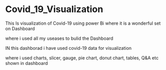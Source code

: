 # Covid_19_Visualization

This Is visualization of Covid-19 using power Bi where it is a wonderful set on Dashboard

where i used all my useases to bulid the Dashboard

IN this dashborad i have used covid-19 data for visualization

where i used charts, slicer, gauge, pie chart, donut chart, tables, Q&A etc shown in dashboard
